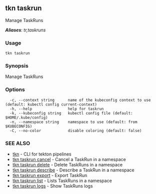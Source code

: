 ## tkn taskrun

Manage TaskRuns

***Aliases**: tr,taskruns*

### Usage

```
tkn taskrun
```

### Synopsis

Manage TaskRuns

### Options

```
  -c, --context string      name of the kubeconfig context to use (default: kubectl config current-context)
  -h, --help                help for taskrun
  -k, --kubeconfig string   kubectl config file (default: $HOME/.kube/config)
  -n, --namespace string    namespace to use (default: from $KUBECONFIG)
  -C, --no-color            disable coloring (default: false)
```

### SEE ALSO

* [tkn](tkn.md)	 - CLI for tekton pipelines
* [tkn taskrun cancel](tkn_taskrun_cancel.md)	 - Cancel a TaskRun in a namespace
* [tkn taskrun delete](tkn_taskrun_delete.md)	 - Delete TaskRuns in a namespace
* [tkn taskrun describe](tkn_taskrun_describe.md)	 - Describe a TaskRun in a namespace
* [tkn taskrun export](tkn_taskrun_export.md)	 - Export TaskRun
* [tkn taskrun list](tkn_taskrun_list.md)	 - Lists TaskRuns in a namespace
* [tkn taskrun logs](tkn_taskrun_logs.md)	 - Show TaskRuns logs

